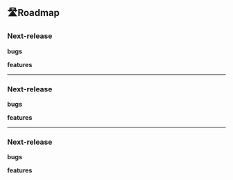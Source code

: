<h2>🛣️Roadmap</h2>

### Next-release

**bugs**

**features**

---

### Next-release

**bugs**

**features**

---

### Next-release

**bugs**

**features**
